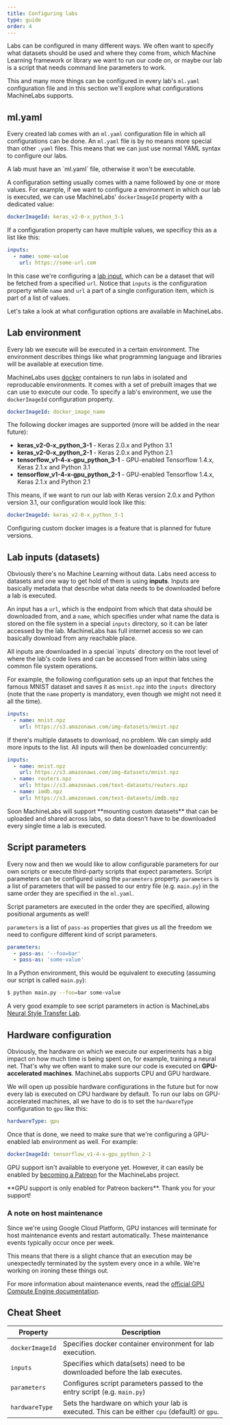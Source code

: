 ```yaml
---
title: Configuring labs
type: guide
order: 4
---
```


Labs can be configured in many different ways. We often want to specify what datasets should be used and where they come from, which Machine Learning framework or library we want to run our code on, or maybe our lab is a script that needs command line parameters to work.

This and many more things can be configured in every lab's `ml.yaml` configuration file and in this section we'll explore what configurations MachineLabs supports.

## ml.yaml

Every created lab comes with an `ml.yaml` configuration file in which all configurations can be done. An `ml.yaml` file is by no means more special than other `.yaml` files. This means that we can just use normal YAML syntax to configure our labs.

<p class="tip">A lab must have an `ml.yaml` file, otherwise it won't be executable.</p>

A configuration setting usually comes with a name followed by one or more values. For example, if we want to configure a environment in which our lab is executed, we can use MachineLabs' `dockerImageId` property with a dedicated value:

```yaml
dockerImageId: keras_v2-0-x_python_3-1
```

If a configuration property can have multiple values, we specificy this as a list like this:

```yaml
inputs:
  - name: some-value
    url: https://some-url.com
```

In this case we're configuring a [lab input](#lab-inputs), which can be a dataset that will be fetched from a specified `url`. Notice that `inputs` is the configuration property while `name` and `url` a part of a single configuration item, which is part of a list of values.

Let's take a look at what configuration options are available in MachineLabs.

## Lab environment

Every lab we execute will be executed in a certain environment. The environment describes things like what programming language and libraries will be available at execution time.

MachineLabs uses [docker](https://docker.com) containers to run labs in isolated and reproducable environments. It comes with a set of prebuilt images that we can use to execute our code. To specify a lab's environment, we use the `dockerImageId` configuration property.

```yaml
dockerImageId: docker_image_name
```

The following docker images are supported (more will be added in the near future):

- **keras_v2-0-x_python_3-1** - Keras 2.0.x and Python 3.1
- **keras_v2-0-x_python_2-1** - Keras 2.0.x and Python 2.1
- **tensorflow_v1-4-x-gpu_python_3-1** - GPU-enabled Tensorflow 1.4.x, Keras 2.1.x and Python 3.1
- **tensorflow_v1-4-x-gpu_python_2-1** - GPU-enabled Tensorflow 1.4.x, Keras 2.1.x and Python 2.1

This means, if we want to run our lab with Keras version 2.0.x and Python version 3.1, our configuration would look like this:

```yaml
dockerImageId: keras_v2-0-x_python_3-1
```

Configuring custom docker images is a feature that is planned for future versions.

## Lab inputs (datasets)

Obviously there's no Machine Learning without data. Labs need access to datasets and one way to get hold of them is using **inputs**. Inputs are basically metadata that describe what data needs to be downloaded before a lab is executed.

An input has a `url`, which is the endpoint from which that data should be downloaded from, and a `name`, which specifies under what name the data is stored on the file system in a special `inputs` directory, so it can be later accessed by the lab. MachineLabs has full internet access so we can basically download from any reachable place.

<p class="tip">All inputs are downloaded in a special `inputs` directory on the root level of where the lab's code lives and can be accessed from within labs using common file system operations.</p>

For example, the following configuration sets up an input that fetches the famous MNIST dataset and saves it as `mnist.npz` into the `inputs `directory (note that the `name` property is mandatory, even though we might not need it all the time).

```yaml
inputs:
  - name: mnist.npz
    url: https://s3.amazonaws.com/img-datasets/mnist.npz
```

If there's multiple datasets to download, no problem. We can simply add more inputs to the list. All inputs will then be downloaded concurrently:

```yaml
inputs:
  - name: mnist.npz
    url: https://s3.amazonaws.com/img-datasets/mnist.npz
  - name: reuters.npz
    url: https://s3.amazonaws.com/text-datasets/reuters.npz
  - name: imdb.npz
    url: https://s3.amazonaws.com/text-datasets/imdb.npz
```

<p class="tip">Soon MachineLabs will support **mounting custom datasets** that can be uploaded and shared across labs, so data doesn't have to be downloaded every single time a lab is executed.</p>

## Script parameters

Every now and then we would like to allow configurable parameters for our own scripts or execute third-party scripts that expect parameters. Script parameters can be configured using the `parameters` property. `parameters` is a list of parameters that will be passed to our entry file (e.g. `main.py`) in the same order they are specified in the `ml.yaml`.

<p class="tip">Script parameters are executed in the order they are specified, allowing positional arguments as well!</p>

`parameters` is a list of `pass-as` properties that gives us all the freedom we need to configure different kind of script parameters.

```yaml
parameters:
  - pass-as: '--foo=bar'
  - pass-as: 'some-value'
```

In a Python environment, this would be equivalent to executing (assuming our script is called `main.py`):

```sh
$ python main.py --foo=bar some-value 
```

A very good example to see script parameters in action is MachineLabs [Neural Style Transfer Lab](https://machinelabs.ai/editor/rJQrQ5wjZ/1506415557004-HkTTQ5Dob?file=ml.yaml&tab=editor). 

## Hardware configuration

Obviously, the hardware on which we execute our experiments has a big impact on how much time is being spent on, for example, training a neural net. That's why we often want to make sure our code is executed on **GPU-accelerated machines**. MachineLabs supports CPU and GPU hardware.

We will open up possible hardware configurations in the future but for now every lab is executed on CPU hardware by default. To run our labs on GPU-accelerated machines, all we have to do is to set the `hardwareType` configuration to `gpu` like this:

```yaml
hardwareType: gpu
```
Once that is done, we need to make sure that we're configuring a GPU-enabled lab environment as well. For example:

```yaml
dockerImageId: tensorflow_v1-4-x-gpu_python_2-1
```

GPU support isn't available to everyone yet. However, it can easily be enabled by [becoming a Patreon](https://www.patreon.com/machinelabs) for the MachineLabs project.

<p class="tip">**GPU support is only enabled for Patreon backers**. Thank you for your support!</p>

### A note on host maintenance

Since we're using Google Cloud Platform, GPU instances will terminate for host maintenance events and restart automatically. These maintenance events typically occur once per week.

This means that there is a slight chance that an execution may be unexpectedly terminated by the system every once in a while. We're working on ironing these things out.

For more information about maintenance events, read the [official GPU Compute Engine documentation](https://cloud.google.com/compute/docs/gpus/).

## Cheat Sheet

| Property        | Description |
| ------------- |-------------|
| `dockerImageId`      | Specifies docker container environment for lab execution. |
| `inputs`      | Specifies which data(sets) need to be downloaded before the lab executes.|
| `parameters` | Configures script parameters passed to the entry script (e.g. `main.py`)     |
| `hardwareType` | Sets the hardware on which your lab is executed. This can be either `cpu` (default) or `gpu`. |

